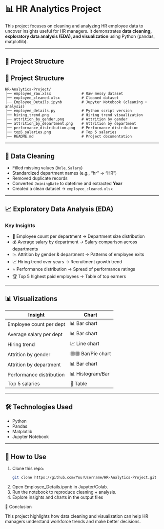 # 📊 HR Analytics Project  

This project focuses on cleaning and analyzing HR employee data to uncover insights useful for HR managers. It demonstrates **data cleaning, exploratory data analysis (EDA), and visualization** using Python (pandas, matplotlib).  

---

## 📂 Project Structure  

## 📂 Project Structure  

```plaintext
HR-Analytics-Project/
│── employee_raw.xlsx              # Raw messy dataset
│── employee_cleaned.xlsx          # Cleaned dataset
│── Employee_Details.ipynb         # Jupyter Notebook (cleaning + analysis)
│── employee_details.py            # Python script version
│── hiring_trend.png               # Hiring trend visualization
│── attrition_by_gender.png        # Attrition by gender
│── attrition_by_department.png    # Attrition by department
│── performance_distribution.png   # Performance distribution
│── top5_salaries.png              # Top 5 salaries
│── README.md                      # Project documentation
```


---

## 🔧 Data Cleaning  

- Filled missing values (`Role`, `Salary`)  
- Standardized department names (e.g., “hr” → “HR”)  
- Removed duplicate records  
- Converted `JoiningDate` to datetime and extracted **Year**  
- Created a clean dataset → `employee_cleaned.xlsx`  

---

## 📈 Exploratory Data Analysis (EDA)  

### Key Insights
- 👥 Employee count per department → Department size distribution  
- 💰 Average salary by department → Salary comparison across departments  
- 📉 Attrition by gender & department → Patterns of employee exits  
- 📈 Hiring trend over years → Recruitment growth trend  
- ⭐ Performance distribution → Spread of performance ratings  
- 🏆 Top 5 highest paid employees → Table of top earners  

---

## 📊 Visualizations  

| Insight                  | Chart          |
|---------------------------|----------------|
| Employee count per dept   | 📊 Bar chart   |
| Average salary per dept   | 📊 Bar chart   |
| Hiring trend              | 📈 Line chart  |
| Attrition by gender       | 🟦🟩 Bar/Pie chart |
| Attrition by department   | 📊 Bar chart   |
| Performance distribution  | 📊 Histogram/Bar |
| Top 5 salaries            | 📑 Table       |

---

## 🛠️ Technologies Used  

- Python  
- Pandas  
- Matplotlib  
- Jupyter Notebook  

---

## 🚀 How to Use  

1. Clone this repo:  
   ```bash
   git clone https://github.com/YourUsername/HR-Analytics-Project.git
2. Open Employee_Details.ipynb in Jupyter/Colab.
3. Run the notebook to reproduce cleaning + analysis.
4. Explore insights and charts in the output files

📌 Conclusion

This project highlights how data cleaning and visualization can help HR managers understand workforce trends and make better decisions.
